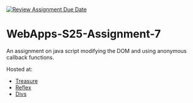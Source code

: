 [![Review Assignment Due Date](https://classroom.github.com/assets/deadline-readme-button-22041afd0340ce965d47ae6ef1cefeee28c7c493a6346c4f15d667ab976d596c.svg)](https://classroom.github.com/a/44LzP_Z4)
# WebApps-S25-Assignment-7
An assignment on java script modifying the DOM and using anonymous callback functions.

Hosted at:
- [Treasure](https://44-563-webapps-s25.github.io/44563-webapps-s25-assignment7-tanner-jackley/treasure)
- [Reflex](https://44-563-webapps-s25.github.io/44563-webapps-s25-assignment7-tanner-jackley/reflex)
- [Divs](https://44-563-webapps-s25.github.io/44563-webapps-s25-assignment7-tanner-jackley/divs)
